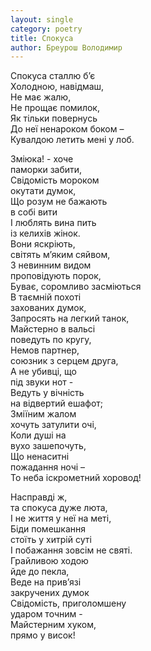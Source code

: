 ```yaml
---
layout: single
category: poetry
title: Спокуса
author: Бреурош Володимир
---
```


Спокуса сталлю б’є   
Холодною, навідмаш,   
Не має жалю,   
Не прощає помилок,   
Як тільки повернусь   
До неї ненароком боком –   
Кувалдою летить мені у лоб.   

Зміюка! - хоче   
паморки забити,   
Свідомість мороком   
окутати думок,   
Що розум не бажають   
в собі вити   
І люблять вина пить   
із келихів жінок.   
Вони яскріють,   
світять м’яким сяйвом,   
З невинним видом   
проповідують порок,   
Буває, соромливо засміються   
В таємній похоті   
захованих думок,   
Запросять на легкий танок,   
Майстерно в вальсі   
поведуть по кругу,   
Немов партнер,   
союзник з серцем друга,   
А не убивці, що   
під звуки нот -   
Ведуть у вічність   
на відвертий ешафот;   
Зміїним жалом   
хочуть затулити очі,   
Коли душі на   
вухо зашепочуть,   
Що ненаситні   
пожадання ночі –   
То неба іскрометний хоровод!   

Насправді ж,   
та спокуса дуже люта,   
І не життя у неї на меті,   
Біди помешкання   
стоїть у хитрій суті   
І побажання зовсім не святі.   
Грайливою ходою   
йде до пекла,   
Веде на прив’язі   
закручених думок   
Свідомість, приголомшену   
ударом точним -   
Майстерним хуком,   
прямо у висок!   
